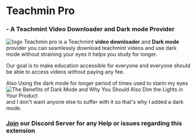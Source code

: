<h1>Teachmin Pro</h1> <h3>- A Teachmint Video Downloader and Dark mode Provider</h3> <img src="https://cdn.glitch.global/1d691b76-1866-4866-857e-5927236b6a86/logo.png?v=1707069375789" alt="logo">
Teachmin pro is a Teachmint <b>video downloader</b> and <b>Dark mode</b> provider you can seamlessly download teachmint videos and use dark mode without straining your eyes it helps you study for longer.

Our goal is to make education accessible for everyone and everyone should be able to access videos without paying any fee.

Also Using the dark mode for longer period of times used to starin my eyes![The Benefits of Dark Mode and Why You Should Also Dim the Lights in Your Product](https://github.com/DevGurneet/Teachmin-pro/assets/145831139/727e17aa-b11f-437a-a863-be6ad81ca1a9) and I don't want anyone else to suffer with it so that's why I added a dark mode.


<h3><a href="https://discord.gg/38Z2yvjr">Join</a> our Discord Server for any Help or issues regarding this extension </h3>
